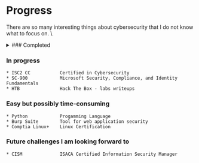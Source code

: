 # Progress 
There are so many interesting things about cybersecurity that I do not know what to focus on. \

<details>
<summary> ### Completed </summary>
- Sy0-601           Comptia Security+

* AZ-900            Microsoft Azure Fundamentals
</details>

### In progress
    * ISC2 CC           Certified in Cybersecurity
    * SC-900            Microsoft Security, Compliance, and Identity Fundamentals
    * HTB               Hack The Box - labs writeups

### Easy but possibly time-consuming
    * Python            Progamming Language
    * Burp Suite        Tool for web application security
    * Comptia Linux+    Linux Certification

### Future challenges I am looking forward to
    * CISM              ISACA Certified Information Security Manager
